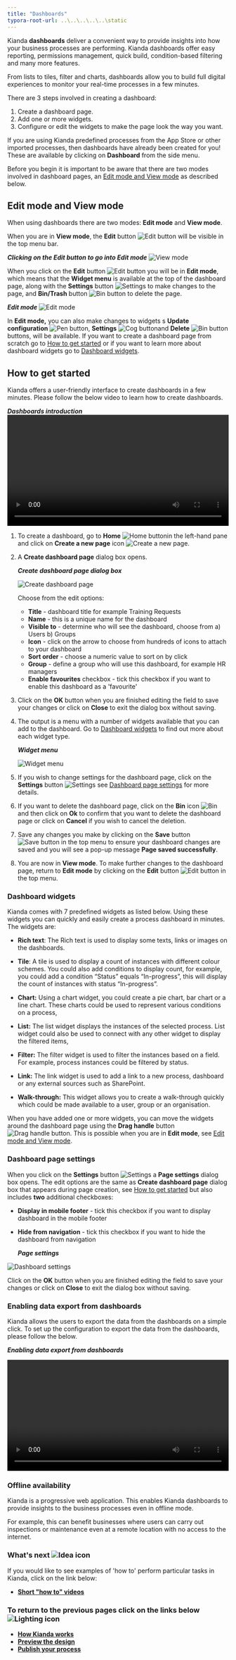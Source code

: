 ```yaml
---
title: "Dashboards"
typora-root-url: ..\..\..\..\..\static
---
```


Kianda **dashboards** deliver a convenient way to provide insights into how your business processes are performing. Kianda dashboards offer easy reporting, permissions management, quick build, condition-based filtering and many more features.

From lists to tiles, filter and charts, dashboards allow you to build full digital experiences to monitor your real-time processes in a few minutes. 

There are 3 steps involved in creating a dashboard:

1. Create a dashboard page.
2. Add one or more widgets.
3. Configure or edit the widgets to make the page look the way you want.

If you are using Kianda predefined processes from the App Store or other imported processes, then dashboards have already been created for you! These are  available by clicking on **Dashboard** from the  side menu.

Before you begin it is important to be aware that there are two modes involved in dashboard pages, an [Edit mode and View mode](#edit-mode-and-view-mode) as described below.



## Edit mode and View mode ##

When using dashboards there are two modes: **Edit mode** and **View mode**.

When you are in **View mode**, the **Edit** button ![Edit button](/images/edit2.png) will be visible in the top menu bar.

***Clicking on the Edit button to go into Edit mode***
![View mode](/images/dashboardgeneral.png)

When you click on the **Edit** button ![Edit button](/images/edit2.png) you will be in **Edit mode**, which means that the **Widget menu** is available at the top of the dashboard page, along with the **Settings** button ![Settings](/images/settings2.png) to make changes to the page, and **Bin/Trash** button ![Bin button](/images/binicon.png) to delete the page.

***Edit mode***
![Edit mode](/images/editmode.png)

In **Edit mode,** you can also make changes to widgets s **Update configuration** ![Pen button](/images/pen.png), **Settings** ![Cog button](/images/cog.png)and **Delete** ![Bin button](/images/bin.png) buttons, will be available. If you want to create a dashboard page from scratch go to [How to get started](#how-to-get-started) or if you want to learn more about dashboard widgets go to [Dashboard widgets](#dashboard-widgets).



## How to get started ##

Kianda offers a user-friendly interface to create dashboards in a few minutes. Please follow the below video to learn how to create dashboards.

***Dashboards introduction***
<video width="100%" style="width:100%" controls>
    <source src="/videos/dashboards.mp4">
    Your browser does not support the video tag.
    </source>
</video>


1. To create a dashboard, go to **Home** ![Home button](/images/home2.png)in the left-hand pane and click on **Create a new page** icon ![Create a new page](/images/newpages.png).

1. A **Create dashboard page** dialog box opens.

   ***Create dashboard page dialog box***

   ![Create dashboard page](/images/createdashboard.png)

   Choose from the edit options:

   - **Title** - dashboard title for example Training Requests
   - **Name** - this is a unique name for the dashboard
   - **Visible to** - determine who will see the dashboard, choose from a) Users b) Groups 
   - **Icon** - click on the arrow to choose from hundreds of icons to attach to your dashboard
   - **Sort order** - choose a numeric value to sort on by click
   - **Group** - define a group who will use this dashboard, for example HR managers
   - **Enable favourites** checkbox - tick this checkbox if you want to enable this dashboard as a 'favourite'

1. Click on the **OK** button when you are finished editing the field to save your changes or click on **Close** to exit the dialog box without saving.

1. The output is a menu with a number of widgets available that you can add to the dashboard. Go to [Dashboard widgets](#dashboard-widgets) to find out more about each widget type.

   ***Widget menu***

   ![Widget menu](/images/trainingdashboard.png)

1. If you wish to change settings for the dashboard page, click on the **Settings** button ![Settings](/images/settings2.png) see [Dashboard page settings](#dashboard-page-settings) for more details.

1. If you want to delete the dashboard page, click on the **Bin** icon ![Bin](/images/binicon.png) and then click on **Ok** to confirm that you want to delete the dashboard page or click on **Cancel** if you wish to cancel the deletion.

1. Save any changes you make by clicking on the **Save** button ![Save button](/images/savepage.png) in the top menu to ensure your dashboard changes are saved and you will see a pop-up message **Page saved successfully**. 

1. You are now in **View mode**. To make further changes to the dashboard page, return to **Edit mode** by clicking on the **Edit** button ![Edit button](/images/edit2.png) in the top menu.

   

   


### Dashboard widgets ###

Kianda comes with 7 predefined widgets as listed below. Using these widgets you can quickly and easily create a process dashboard in minutes. The widgets are:

- **Rich text**: The Rich text is used to display some texts, links or images on the dashboards.

- **Tile**: A tile is used to display a count of instances with different colour schemes. You could also add conditions to display count, for example, you could add a condition “Status” equals “In-progress”, this will display the count of instances with status “In-progress”.

- **Chart:** Using a chart widget, you could create a pie chart, bar chart or a line chart. These charts could be used to represent various conditions on a process,

- **List:** The list widget displays the instances of the selected process. List widget could also be used to connect with any other widget to display the filtered items, 

- **Filter:** The filter widget is used to filter the instances based on a field. For example, process instances could be filtered by status.

- **Link:** The link widget is used to add a link to a new process, dashboard or any external sources such as SharePoint.

- **Walk-through:** This widget allows you to create a walk-through quickly which could be made available to a user, group or an organisation.

When you have added one or more widgets, you can move the widgets around the dashboard page using the **Drag handle** button ![Drag handle button](/images/draghandlewhite.png). This is possible when you are in **Edit mode**, see [Edit mode and View mode](#edit-mode-and-view-mode).

  


### Dashboard page settings ###

When you click on the **Settings** button ![Settings](/images/settings2.png) a **Page settings** dialog box opens. The edit options are the same as **Create dashboard page** dialog box that appears during page creation, see [How to get started](#how-to-get-started) but also includes **two** additional checkboxes:

- **Display in mobile footer** - tick this checkbox if you want to display dashboard in the mobile footer

- **Hide from navigation** - tick this checkbox if you want to hide the dashboard from navigation

  ***Page settings***

![Dashboard settings](/images/dashsettings.png)

Click on the **OK** button when you are finished editing the field to save your changes or click on **Close** to exit the dialog box without saving.



### Enabling data export from dashboards ###

Kianda allows the users to export the data from the dashboards on a simple click. To set up the configuration to export the data from the dashboards, please follow the below.

***Enabling data export from dashboards***

<video width="100%" style="width:100%" controls>
    <source src="/videos/Enabling data export from the dashboards.mp4">
    Your browser does not support the video tag.
    </source>
</video>




### Offline availability ###

Kianda is a progressive web application. This enables Kianda dashboards to provide insights to the business processes even in offline mode.

For example, this can benefit businesses where users can carry out inspections or maintenance even at a remote location with no access to the internet. 



### What's next  ![Idea icon](/images/18.png) ###

If you would like to see examples of 'how to' perform particular tasks in Kianda, click on the link below:

- **[Short "how to" videos](getting-started/welcome/how_to.md)**

  


### **To return to the previous pages click on the links below**  ![Lighting icon](/images/10.png) 

- [**How Kianda works**](getting-started/welcome/how_kianda_works.md)
- [**Preview the design**](getting-started/create-first-process/previewer.md)
- [**Publish your process**](getting-started/create-first-process/publish_process.md)

  